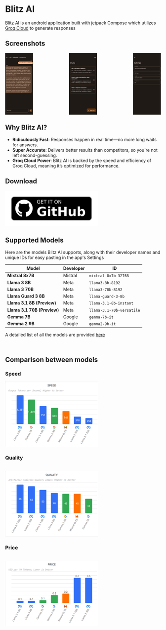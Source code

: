 # Blitz AI

Blitz AI is an android application built with jetpack Compose which utilizes [Groq Cloud](https://console.groq.com/docs/quickstart) to generate responses


## Screenshots
<div style="display: flex; justify-content: space-between;">
  <img src="assets/screenshots/one.png" width="90" alt="Screenshot 1"/>
  <img src="assets/screenshots/two.png" width="90" alt="Screenshot 1"/>
  <img src="assets/screenshots/three.png" width="90" alt="Screenshot 3"/>
</div>


## Why Blitz AI?

- **Ridiculously Fast**: Responses happen in real time—no more long waits for answers.
- **Super Accurate**: Delivers better results than competitors, so you're not left second-guessing.
- **Groq Cloud Power**: Blitz AI is backed by the speed and efficiency of Groq Cloud, meaning it’s optimized for performance.

## Download

<a href="https://github.com/krishnassh/blitz-ai/releases/latest" target="_blank">
  <img src="assets/github.png" width="300" alt="Get it on Github"/>
</a>



## Supported Models

Here are the models Blitz AI supports, along with their developer names and unique IDs for easy pasting in the app's Settings

| Model               | Developer         | ID                          |
|---------------------|-------------------|-----------------------------|
| **Mixtral 8x7B**    | Mistral           | `mixtral-8x7b-32768`        |
| **Llama 3 8B**      | Meta              | `llama3-8b-8192`            |
| **Llama 3 70B**     | Meta              | `llama3-70b-8192`           |
| **Llama Guard 3 8B**| Meta              | `llama-guard-3-8b`          |
| **Llama 3.1 8B (Preview)** | Meta     | `llama-3.1-8b-instant`      |
| **Llama 3.1 70B (Preview)** | Meta   | `llama-3.1-70b-versatile`   |
| **Gemma 7B**        | Google            | `gemma-7b-it`               |
| **Gemma 2 9B**      | Google            | `gemma2-9b-it`              |

A detailed list of all the models are provided [here](https://console.groq.com/docs/models)

<br/>

## Comparison between models

### Speed
<img src="assets/speed.png" width="300" alt="Speed Comparison"/>
<br/>

### Quality
<br/>

<img src="assets/quality.png" width="300" alt="Quality Comparison"/>

### Price

<br/>

<img src="assets/price.png" width="300" alt="Price Comparison"/>
